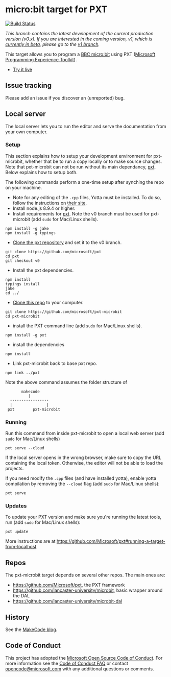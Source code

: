 # micro:bit target for PXT

[![Build Status](https://travis-ci.org/Microsoft/pxt-microbit.svg?branch=master)](https://travis-ci.org/Microsoft/pxt-microbit)

*This branch contains the latest development of the current production version (v0.x). If you are interested in the coming version, v1, which is [currently in beta](https://makecode.com/blog/microbit/v1-beta), please go to the [v1 branch](https://github.com/Microsoft/pxt-microbit/tree/v1).*

This target allows you to program a [BBC micro:bit](https://microbit.org/) using 
PXT ([Microsoft Programming Experience Toolkit](https://github.com/Microsoft/pxt)).

* [Try it live](https://makecode.microbit.org)

## Issue tracking

Please add an issue if you discover an (unreported) bug.

## Local server

The local server lets you to run the editor and serve the documentation from your own computer.

### Setup   
This section explains how to setup your development environment for pxt-microbit, whether that be to run a copy locally or to make source changes.    
Note that pxt-microbit can not be run without its main dependancy, [pxt](https://github.com/Microsoft/pxt). Below explains how to setup both.      

The following commands perform a one-time setup after synching the repo on your machine.
* Note for any editing of the `.cpp` files, Yotta must be installed. To do so, follow the instructions on [their site](http://docs.yottabuild.org/).
* Install node.js 8.9.4 or higher.
* Install requirements for [pxt](https://github.com/Microsoft/pxt). Note the v0 branch must be used for pxt-microbit (add ``sudo`` for Mac/Linux shells).
```
npm install -g jake
npm install -g typings
```

* [Clone the pxt repository](https://help.github.com/articles/cloning-a-repository/) and set it to the v0 branch.
```
git clone https://github.com/microsoft/pxt
cd pxt
git checkout v0
```

* Install the pxt dependencies.
```
npm install
typings install
jake
cd ../
```

* [Clone this repo](https://help.github.com/articles/cloning-a-repository/) to your computer.
```
git clone https://github.com/microsoft/pxt-microbit
cd pxt-microbit
```
* install the PXT command line (add ``sudo`` for Mac/Linux shells).
```
npm install -g pxt
```
* install the dependencies
```
npm install

```

* Link pxt-microbit back to base pxt repo.
```
npm link ../pxt
```
Note the above command assumes the folder structure of   
```
       makecode
          |
  -----------------
  |               |
 pxt        pxt-microbit
 ```

### Running

Run this command from inside pxt-microbit to open a local web server (add ``sudo`` for Mac/Linux shells)
```
pxt serve --cloud
```
If the local server opens in the wrong browser, make sure to copy the URL containing the local token. 
Otherwise, the editor will not be able to load the projects.

If you need modify the `.cpp` files (and have installed yotta), enable yotta compilation by removing the ```--cloud``` flag (add ``sudo`` for Mac/Linux shells):
```
pxt serve
```

### Updates

To update your PXT version and make sure you're running the latest tools, run (add ``sudo`` for Mac/Linux shells):
```
pxt update
```

More instructions are at https://github.com/Microsoft/pxt#running-a-target-from-localhost

## Repos 

The pxt-microbit target depends on several other repos. The main ones are:
- https://github.com/Microsoft/pxt, the PXT framework
- https://github.com/lancaster-university/microbit, basic wrapper around the DAL
- https://github.com/lancaster-university/microbit-dal

## History

See the [MakeCode blog](https://makecode.com/blog).

## Code of Conduct

This project has adopted the [Microsoft Open Source Code of Conduct](https://opensource.microsoft.com/codeofconduct/). For more information see the [Code of Conduct FAQ](https://opensource.microsoft.com/codeofconduct/faq/) or contact [opencode@microsoft.com](mailto:opencode@microsoft.com) with any additional questions or comments.
